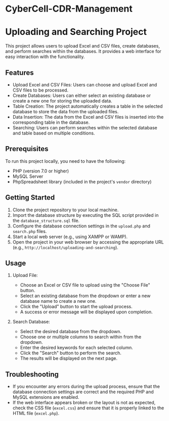 # CyberCell-CDR-Management

# Uploading and Searching Project

This project allows users to upload Excel and CSV files, create databases, and perform searches within the databases. It provides a web interface for easy interaction with the functionality.

## Features

- Upload Excel and CSV Files: Users can choose and upload Excel and CSV files to be processed.
- Create Databases: Users can either select an existing database or create a new one for storing the uploaded data.
- Table Creation: The project automatically creates a table in the selected database to store the data from the uploaded files.
- Data Insertion: The data from the Excel and CSV files is inserted into the corresponding table in the database.
- Searching: Users can perform searches within the selected database and table based on multiple conditions.

## Prerequisites

To run this project locally, you need to have the following:

- PHP (version 7.0 or higher)
- MySQL Server
- PhpSpreadsheet library (included in the project's `vendor` directory)

## Getting Started

1. Clone the project repository to your local machine.
2. Import the database structure by executing the SQL script provided in the `database_structure.sql` file.
3. Configure the database connection settings in the `upload.php` and `search.php` files.
4. Start a local web server (e.g., using XAMPP or WAMP).
5. Open the project in your web browser by accessing the appropriate URL (e.g., `http://localhost/uploading-and-searching`).

## Usage

1. Upload File:
   - Choose an Excel or CSV file to upload using the "Choose File" button.
   - Select an existing database from the dropdown or enter a new database name to create a new one.
   - Click the "Upload" button to start the upload process.
   - A success or error message will be displayed upon completion.

2. Search Database:
   - Select the desired database from the dropdown.
   - Choose one or multiple columns to search within from the dropdown.
   - Enter the desired keywords for each selected column.
   - Click the "Search" button to perform the search.
   - The results will be displayed on the next page.

## Troubleshooting

- If you encounter any errors during the upload process, ensure that the database connection settings are correct and the required PHP and MySQL extensions are enabled.
- If the web interface appears broken or the layout is not as expected, check the CSS file (`excel.css`) and ensure that it is properly linked to the HTML file (`excel.php`).

